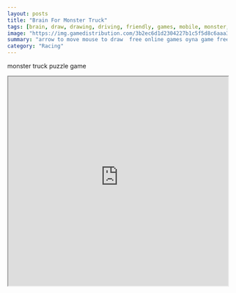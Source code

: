 ```yaml
---
layout: posts
title: "Brain For Monster Truck"
tags: [brain, draw, drawing, driving, friendly, games, mobile, monster, physics, truck, free, online, games, oyna, game, free, games, play, play, games]
image: "https://img.gamedistribution.com/3b2ec6d1d2304227b1c5f5d8c6aaa3a2.jpg"
summary: "arrow to move mouse to draw  free online games oyna game free games play play games"
category: "Racing"
---
```


monster truck puzzle game

<iframe width="100%" height="480px;" src="https://html5.gamedistribution.com/3b2ec6d1d2304227b1c5f5d8c6aaa3a2/"></iframe>